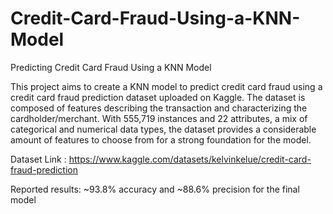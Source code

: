# Credit-Card-Fraud-Using-a-KNN-Model
Predicting Credit Card Fraud Using a KNN Model

This project aims to create a KNN model to predict credit card fraud using a credit card fraud prediction dataset uploaded on Kaggle. The dataset is composed of features describing the transaction and characterizing the cardholder/merchant. With 555,719 instances and 22 attributes, a mix of categorical and numerical data types, the dataset provides a considerable amount of features to choose from for a strong foundation for the model.

Dataset Link : https://www.kaggle.com/datasets/kelvinkelue/credit-card-fraud-prediction

Reported results: ~93.8% accuracy and ~88.6% precision for the final model
